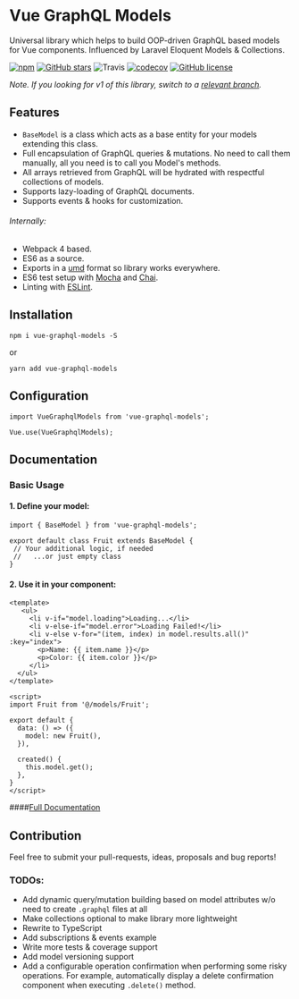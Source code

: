# Vue GraphQL Models

Universal library which helps to build OOP-driven GraphQL based models for Vue components.
Influenced by Laravel Eloquent Models & Collections.


[![npm](https://img.shields.io/npm/v/vue-graphql-models.svg)](https://www.npmjs.com/package/vue-graphql-models) [![GitHub stars](https://img.shields.io/github/stars/digitalideastudio/vue-graphql-models.svg)](https://github.com/digitalideastudio/vue-graphql-models/stargazers)
![Travis](https://api.travis-ci.org/digitalideastudio/vue-graphql-models.svg?branch=master) [![codecov](https://codecov.io/gh/digitalideastudio/vue-graphql-models/branch/master/graph/badge.svg)](https://codecov.io/gh/digitalideastudio/vue-graphql-models) [![GitHub license](https://img.shields.io/github/license/digitalideastudio/vue-graphql-models.svg)](https://github.com/digitalideastudio/vue-graphql-models/blob/master/LICENSE) 

_Note. If you looking for v1 of this library, switch to a [relevant branch](https://github.com/digitalideastudio/vue-graphql-models/tree/v1)._ 


## Features

* `BaseModel` is a class which acts as a base entity for your models extending this class.
* Full encapsulation of GraphQL queries & mutations. No need to call them manually, all you need is to call you Model's methods.
* All arrays retrieved from GraphQL will be hydrated with respectful collections of models.
* Supports lazy-loading of GraphQL documents.
* Supports events & hooks for customization.

###### Internally:  
* Webpack 4 based.
* ES6 as a source.
* Exports in a [umd](https://github.com/umdjs/umd) format so library works everywhere.
* ES6 test setup with [Mocha](http://mochajs.org/) and [Chai](http://chaijs.com/).
* Linting with [ESLint](http://eslint.org/).

## Installation

`npm i vue-graphql-models -S`

or

`yarn add vue-graphql-models`

## Configuration

```
import VueGraphqlModels from 'vue-graphql-models';

Vue.use(VueGraphqlModels);
```

## Documentation

### Basic Usage
#### 1. Define your model:

```
import { BaseModel } from 'vue-graphql-models';

export default class Fruit extends BaseModel {
 // Your additional logic, if needed
 //   ...or just empty class
}
```

#### 2. Use it in your component:

```
<template>
   <ul>
     <li v-if="model.loading">Loading...</li>
     <li v-else-if="model.error">Loading Failed!</li>
     <li v-else v-for="(item, index) in model.results.all()" :key="index">
       <p>Name: {{ item.name }}</p>
       <p>Color: {{ item.color }}</p>
     </li>
  </ul>
</template>

<script>
import Fruit from '@/models/Fruit';

export default {
  data: () => ({
    model: new Fruit(),
  }),

  created() {
    this.model.get();
  },
}
</script>
```

####[Full Documentation](https://digitalideastudio.github.io/vue-graphql-models/#/)

## Contribution

Feel free to submit your pull-requests, ideas, proposals and bug reports!
 
### TODOs:
- Add dynamic query/mutation building based on model attributes w/o need to create `.graphql` files at all
- Make collections optional to make library more lightweight 
- Rewrite to TypeScript
- Add subscriptions & events example
- Write more tests & coverage support
- Add model versioning support
- Add a configurable operation confirmation when performing some risky operations. For example, automatically display a delete confirmation component when executing `.delete()` method.

